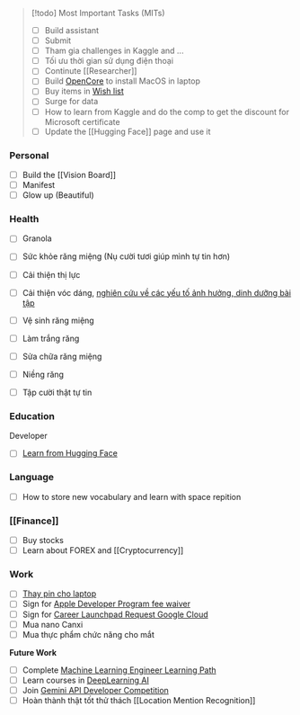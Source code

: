 > [!todo] Most Important Tasks (MITs)
> - [ ] Build assistant
> - [ ] Submit 
> - [ ] Tham gia challenges in Kaggle and ...
> - [ ] Tối ưu thời gian sử dụng điện thoại
> - [ ] Continute [[Researcher]]
> - [ ] Build [OpenCore](Apple.md#MacOS) to install MacOS in laptop
> - [ ] Buy items in [Wish list](Objects.md#Wish%20list)
> - [ ] Surge for data
> - [ ] How to learn from Kaggle and do the comp to get the discount for Microsoft certificate
> - [ ] Update the [[Hugging Face]] page and use it

### Personal

- [ ] Build the [[Vision Board]]
- [ ] Manifest
- [ ] Glow up (Beautiful)

### Health

- [ ] Granola
- [ ] Sức khỏe răng miệng (Nụ cười tươi giúp mình tự tin hơn)
- [ ] Cải thiện thị lực
- [ ] Cải thiện vóc dáng, [nghiên cứu về các yếu tố ảnh hưởng, dinh dưỡng bài tập](Researcher.md)

- [ ] Vệ sinh răng miệng
- [ ] Làm trắng răng
- [ ] Sửa chữa răng miệng
- [ ] Niềng răng
- [ ] Tập cười thật tự tin

### Education

Developer

- [ ]  [Learn from Hugging Face](https://huggingface.co/learn)

### Language

- [ ] How to store new vocabulary and learn with space repition

### [[Finance]]
	
- [ ] Buy stocks
- [ ] Learn about FOREX and [[Cryptocurrency]]

### Work

- [ ] [Thay pin cho laptop](https://linhkienlaptop24h.com/san-pham/pin-dung-cho-laptop-msi-gf63-bty-m6k-)
- [ ] Sign for [Apple Developer Program fee waiver](https://developer.apple.com/support/fee-waiver/)
- [ ] Sign for [Career Launchpad Request Google Cloud](https://cloud.google.com/edu/faculty/career-launchpad)
- [ ] Mua nano Canxi
- [ ] Mua thực phẩm chức năng cho mắt

**Future Work**

- [ ] Complete [Machine Learning Engineer Learning Path](https://www.cloudskillsboost.google/paths/17)
- [ ] Learn courses in [DeepLearning AI](https://www.deeplearning.ai/)
- [ ] Join [Gemini API Developer Competition](https://ai.google.dev/competition)
- [ ] Hoàn thành thật tốt thử thách [[Location Mention Recognition]]